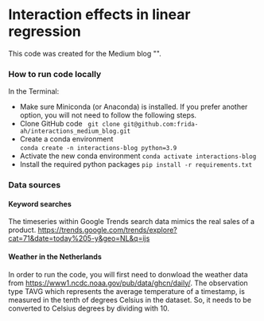 # Interaction effects in linear regression
This code was created for the Medium blog "".


### How to run code locally
In the Terminal:
- Make sure Miniconda (or Anaconda) is installed. If you prefer another option, you will not need to follow the following steps.
- Clone GitHub code
``` git clone git@github.com:frida-ah/interactions_medium_blog.git```
- Create a conda environment  
``` conda create -n interactions-blog python=3.9  ```
- Activate the new conda environment
``` conda activate interactions-blog ```
- Install the required python packages
``` pip install -r requirements.txt ```



### Data sources
#### Keyword searches
The timeseries within Google Trends search data mimics the real sales of a product. https://trends.google.com/trends/explore?cat=71&date=today%205-y&geo=NL&q=ijs 

#### Weather in the Netherlands
In order to run the code, you will first need to donwload the weather data from https://www1.ncdc.noaa.gov/pub/data/ghcn/daily/. The observation type TAVG which represents the average temperature of a timestamp, is measured in the tenth of degrees Celsius in the dataset. So, it needs to be converted to Celsius degrees by dividing with 10.
